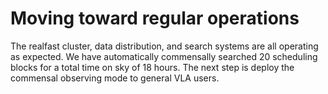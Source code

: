 # Moving toward regular operations

The realfast cluster, data distribution, and search systems are all operating as expected. We have automatically commensally searched 20 scheduling blocks for a total time on sky of 18 hours. The next step is deploy the commensal observing mode to general VLA users.
